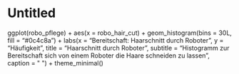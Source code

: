 Untitled
================

ggplot(robo\_pflege) + aes(x = robo\_hair\_cut) + geom\_histogram(bins =
30L, fill = “\#0c4c8a”) + labs(x = “Bereitschaft: Haarschnitt durch
Roboter”, y = “Häufigkeit”, title = “Haarschnitt durch Roboter”,
subtitle = “Histogramm zur Bereitschaft sich von einem Roboter die Haare
schneiden zu lassen”, caption = " ") + theme\_minimal()
